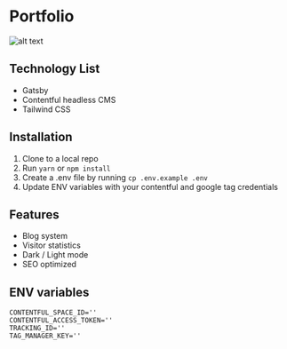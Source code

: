 # Portfolio
![alt text](https://i.ibb.co/dW2b8mb/portfolio.png)
## Technology List
-   Gatsby
-   Contentful headless CMS
-   Tailwind CSS

## Installation
1.  Clone to a local repo
2. Run ```yarn``` or ```npm install```
3. Create a .env file by running ```cp .env.example .env```
4. Update ENV variables with your contentful and google tag credentials

## Features
- Blog system
- Visitor statistics
- Dark / Light mode
- SEO optimized

## ENV variables
```
CONTENTFUL_SPACE_ID=''
CONTENTFUL_ACCESS_TOKEN=''
TRACKING_ID=''
TAG_MANAGER_KEY=''
```
